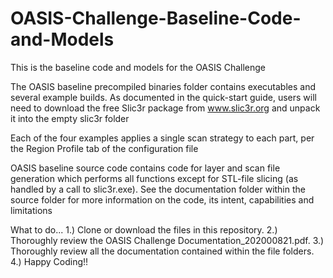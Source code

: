 # OASIS-Challenge-Baseline-Code-and-Models
This is the baseline code and models for the OASIS Challenge

The OASIS baseline precompiled binaries folder contains executables and several example builds.
As documented in the quick-start guide, users will need to download the free Slic3r package from www.slic3r.org and unpack it into the empty slic3r folder

Each of the four examples applies a single scan strategy to each part, per the Region Profile tab of the configuration file

OASIS baseline source code contains code for layer and scan file generation which performs all functions except for STL-file slicing (as handled by a call to slic3r.exe).  See the documentation folder within the source folder for more information on the code, its intent, capabilities and limitations

What to do...
1.) Clone or download the files in this repository.
2.) Thoroughly review the OASIS Challenge Documentation_202000821.pdf.
3.) Thoroughly review all the documentation contained within the file folders.
4.) Happy Coding!!
